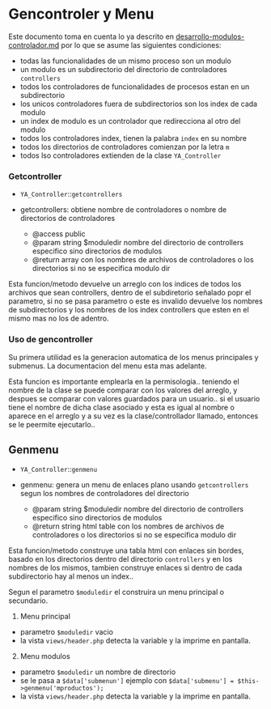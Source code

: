 
# Gencontroler y Menu

Este documento toma en cuenta lo ya descrito en [desarrollo-modulos-controlador.md](desarrollo-modulos-controlador.md)
por lo que se asume las siguientes condiciones:

* todas las funcionalidades de un mismo proceso son un modulo
* un modulo es un subdirectorio del directorio de controladores `controllers`
* todos los controladores de funcionalidades de procesos estan en un subdirectorio
* los unicos controladores fuera de subdirectorios son los index de cada modulo
* un index de modulo es un controlador que redirecciona al otro del modulo
* todos los controladores index, tienen la palabra `index` en su nombre
* todos los directorios de controladores comienzan por la letra `m`
* todos lso controladores extienden de la clase `YA_Controller`

### Getcontroller

* `YA_Controller`::`getcontrollers`

* getcontrollers: obtiene nombre de controladores o nombre de directorios de controladores
	 * @access public
	 * @param string $moduledir nombre del directorio de controllers especifico sino directorios de modulos
	 * @return array con los nombres de archivos de controladores o los directorios si no se especifica modulo dir

Esta funcion/metodo devuelve un arreglo con los indices de todos los archivos
que sean controllers, dentro de el subdiretorio señalado popr el parametro, 
si no se pasa parametro o este es invalido devuelve los nombres de subdirectorios 
y los nombres de los index controllers que esten en el mismo mas no los de adentro.

### Uso de gencontroller

Su primera utilidad es la generacion automatica de los menus principales y submenus.
La documentacion del menu esta mas adelante.

Esta funcion es importante emplearla en la permisologia.. 
teniendo el nombre de la clase se puede comparar con los valores del arreglo, 
y despues se comparar con valores guardados para un usuario.. 
si el usuario tiene el nombre de dicha clase asociado y esta es 
igual al nombre o aparece en el arreglo y a su vez es la clase/controllador llamado, 
entonces se le peermite ejecutarlo..

## Genmenu

* `YA_Controller`::`genmenu`

* genmenu: genera un menu de enlaces plano usando `getcontrollers` segun los nombres de controladores del directorio
	 * @param string $moduledir nombre del directorio de controllers especifico sino directorios de modulos
	 * @return string html table con los nombres de archivos de controladores o los directorios si no se especifica modulo dir

Esta funcion/metodo construye una tabla html con enlaces sin bordes, basado en 
los directorios dentro del directorio `controllers` y en los nombres de los mismos, 
tambien construye enlaces si dentro de cada subdirectorio hay al menos un index..

Segun el parametro `$moduledir` el construira un menu principal o secundario.

1. Menu principal
  * parametro `$moduledir` vacio
  * la vista `views/header.php` detecta la variable y la imprime en pantalla.
2. Menu modulos
  * parametro `$moduledir` un nombre de directorio
  * se le pasa a `$data['submenun']` ejemplo con `$data['submenu'] = $this->genmenu('mproductos');`
  * la vista `views/header.php` detecta la variable y la imprime en pantalla.
